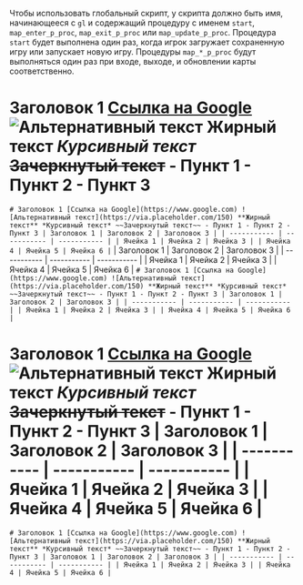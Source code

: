 Чтобы использовать глобальный скрипт, у скрипта должно быть имя, начинающееся с `gl` и содержащий процедуру с именем `start`, `map_enter_p_proc`, `map_exit_p_proc` или `map_update_p_proc`.
Процедура `start` будет выполнена один раз, когда игрок загружает сохраненную игру или запускает новую игру.
Процедуры `map_*_p_proc` будут выполняться один раз при входе, выходе, и обновлении карты соответственно.
# Заголовок 1 [Ссылка на Google](https://www.google.com) ![Альтернативный текст](https://via.placeholder.com/150) **Жирный текст** *Курсивный текст* ~~Зачеркнутый текст~~ - Пункт 1 - Пункт 2 - Пункт 3
`# Заголовок 1 [Ссылка на Google](https://www.google.com) ![Альтернативный текст](https://via.placeholder.com/150) **Жирный текст** *Курсивный текст* ~~Зачеркнутый текст~~ - Пункт 1 - Пункт 2 - Пункт 3 | Заголовок 1 | Заголовок 2 | Заголовок 3 | | ----------- | ----------- | ----------- | | Ячейка 1 | Ячейка 2 | Ячейка 3 | | Ячейка 4 | Ячейка 5 | Ячейка 6 |`
| Заголовок 1 | Заголовок 2 | Заголовок 3 | | ----------- | ----------- | ----------- | | Ячейка 1 | Ячейка 2 | Ячейка 3 | | Ячейка 4 | Ячейка 5 | Ячейка 6 |
`# Заголовок 1 [Ссылка на Google](https://www.google.com) ![Альтернативный текст](https://via.placeholder.com/150) **Жирный текст** *Курсивный текст* ~~Зачеркнутый текст~~ - Пункт 1 - Пункт 2 - Пункт 3 | Заголовок 1 | Заголовок 2 | Заголовок 3 | | ----------- | ----------- | ----------- | | Ячейка 1 | Ячейка 2 | Ячейка 3 | | Ячейка 4 | Ячейка 5 | Ячейка 6 |`
# Заголовок 1 [Ссылка на Google](https://www.google.com) ![Альтернативный текст](https://via.placeholder.com/150) **Жирный текст** *Курсивный текст* ~~Зачеркнутый текст~~ - Пункт 1 - Пункт 2 - Пункт 3 | Заголовок 1 | Заголовок 2 | Заголовок 3 | | ----------- | ----------- | ----------- | | Ячейка 1 | Ячейка 2 | Ячейка 3 | | Ячейка 4 | Ячейка 5 | Ячейка 6 |
`# Заголовок 1 [Ссылка на Google](https://www.google.com) ![Альтернативный текст](https://via.placeholder.com/150) **Жирный текст** *Курсивный текст* ~~Зачеркнутый текст~~ - Пункт 1 - Пункт 2 - Пункт 3 | Заголовок 1 | Заголовок 2 | Заголовок 3 | | ----------- | ----------- | ----------- | | Ячейка 1 | Ячейка 2 | Ячейка 3 | | Ячейка 4 | Ячейка 5 | Ячейка 6 |`
